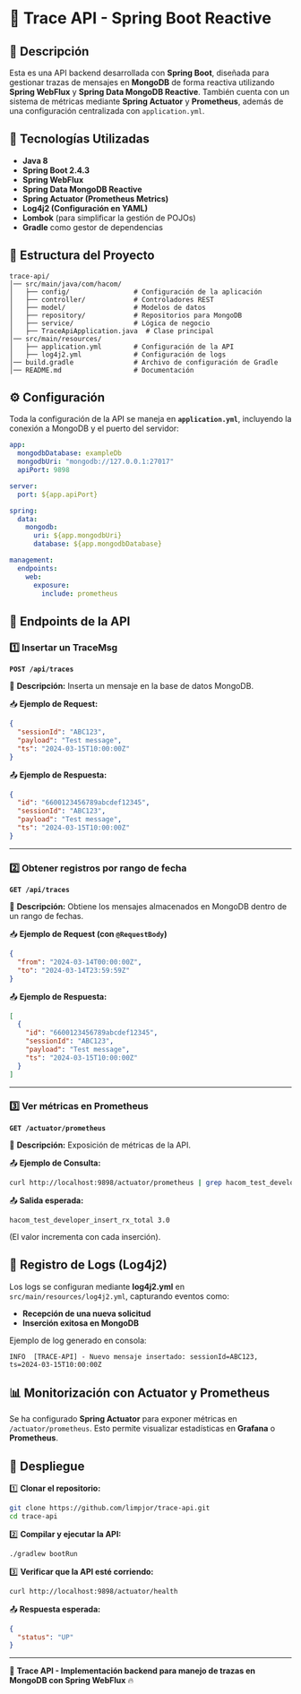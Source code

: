 # 📡 Trace API - Spring Boot Reactive

## 📌 Descripción
Esta es una API backend desarrollada con **Spring Boot**, diseñada para gestionar trazas de mensajes en **MongoDB** de forma reactiva utilizando **Spring WebFlux** y **Spring Data MongoDB Reactive**. También cuenta con un sistema de métricas mediante **Spring Actuator** y **Prometheus**, además de una configuración centralizada con `application.yml`.

## 🚀 Tecnologías Utilizadas
- **Java 8**
- **Spring Boot 2.4.3**
- **Spring WebFlux**
- **Spring Data MongoDB Reactive**
- **Spring Actuator (Prometheus Metrics)**
- **Log4j2 (Configuración en YAML)**
- **Lombok** (para simplificar la gestión de POJOs)
- **Gradle** como gestor de dependencias

## 📂 Estructura del Proyecto
```
trace-api/
│── src/main/java/com/hacom/
│   ├── config/                # Configuración de la aplicación
│   ├── controller/            # Controladores REST
│   ├── model/                 # Modelos de datos
│   ├── repository/            # Repositorios para MongoDB
│   ├── service/               # Lógica de negocio
│   ├── TraceApiApplication.java  # Clase principal
│── src/main/resources/
│   ├── application.yml        # Configuración de la API
│   ├── log4j2.yml             # Configuración de logs
│── build.gradle               # Archivo de configuración de Gradle
│── README.md                  # Documentación
```

## ⚙️ Configuración
Toda la configuración de la API se maneja en **`application.yml`**, incluyendo la conexión a MongoDB y el puerto del servidor:

```yaml
app:
  mongodbDatabase: exampleDb
  mongodbUri: "mongodb://127.0.0.1:27017"
  apiPort: 9898

server:
  port: ${app.apiPort}

spring:
  data:
    mongodb:
      uri: ${app.mongodbUri}
      database: ${app.mongodbDatabase}

management:
  endpoints:
    web:
      exposure:
        include: prometheus
```

## 📌 Endpoints de la API

### 1️⃣ **Insertar un TraceMsg**
**`POST /api/traces`**

📌 **Descripción:** Inserta un mensaje en la base de datos MongoDB.

📥 **Ejemplo de Request:**
```json
{
  "sessionId": "ABC123",
  "payload": "Test message",
  "ts": "2024-03-15T10:00:00Z"
}
```

📤 **Ejemplo de Respuesta:**
```json
{
  "id": "6600123456789abcdef12345",
  "sessionId": "ABC123",
  "payload": "Test message",
  "ts": "2024-03-15T10:00:00Z"
}
```

---

### 2️⃣ **Obtener registros por rango de fecha**
**`GET /api/traces`**

📌 **Descripción:** Obtiene los mensajes almacenados en MongoDB dentro de un rango de fechas.

📥 **Ejemplo de Request (con `@RequestBody`)**
```json
{
  "from": "2024-03-14T00:00:00Z",
  "to": "2024-03-14T23:59:59Z"
}
```

📤 **Ejemplo de Respuesta:**
```json
[
  {
    "id": "6600123456789abcdef12345",
    "sessionId": "ABC123",
    "payload": "Test message",
    "ts": "2024-03-15T10:00:00Z"
  }
]
```

---

### 3️⃣ **Ver métricas en Prometheus**
**`GET /actuator/prometheus`**

📌 **Descripción:** Exposición de métricas de la API.

📤 **Ejemplo de Consulta:**
```sh
curl http://localhost:9898/actuator/prometheus | grep hacom_test_developer_insert_rx
```
📤 **Salida esperada:**
```
hacom_test_developer_insert_rx_total 3.0
```
(El valor incrementa con cada inserción).

## 📝 Registro de Logs (Log4j2)
Los logs se configuran mediante **log4j2.yml** en `src/main/resources/log4j2.yml`, capturando eventos como:
- **Recepción de una nueva solicitud**
- **Inserción exitosa en MongoDB**

Ejemplo de log generado en consola:
```
INFO  [TRACE-API] - Nuevo mensaje insertado: sessionId=ABC123, ts=2024-03-15T10:00:00Z
```

## 📊 Monitorización con Actuator y Prometheus
Se ha configurado **Spring Actuator** para exponer métricas en `/actuator/prometheus`. Esto permite visualizar estadísticas en **Grafana** o **Prometheus**.

## 🚀 Despliegue
1️⃣ **Clonar el repositorio:**
```sh
git clone https://github.com/limpjor/trace-api.git
cd trace-api
```

2️⃣ **Compilar y ejecutar la API:**
```sh
./gradlew bootRun
```

3️⃣ **Verificar que la API esté corriendo:**
```sh
curl http://localhost:9898/actuator/health
```
📤 **Respuesta esperada:**
```json
{
  "status": "UP"
}
```
---

🚀 **Trace API - Implementación backend para manejo de trazas en MongoDB con Spring WebFlux** 🔥
